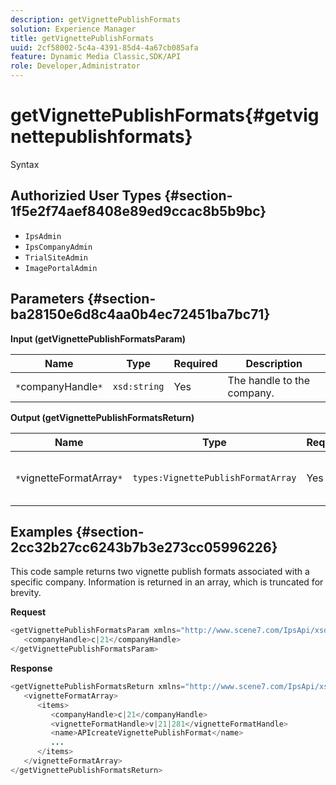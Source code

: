 ```yaml
---
description: getVignettePublishFormats
solution: Experience Manager
title: getVignettePublishFormats
uuid: 2cf58002-5c4a-4391-85d4-4a67cb085afa
feature: Dynamic Media Classic,SDK/API
role: Developer,Administrator
---
```


# getVignettePublishFormats{#getvignettepublishformats}

 Syntax 

## Authorizied User Types {#section-1f5e2f74aef8408e89ed9ccac8b5b9bc}

* `IpsAdmin` 
* `IpsCompanyAdmin` 
* `TrialSiteAdmin` 
* `ImagePortalAdmin`

## Parameters {#section-ba28150e6d8c4aa0b4ec72451ba7bc71}

**Input (getVignettePublishFormatsParam)** 

|  Name  | Type  | Required  | Description  |
|---|---|---|---|
|  `*`companyHandle`*`  | `xsd:string`  | Yes  | The handle to the company.  |

**Output (getVignettePublishFormatsReturn)** 

|  Name  | Type  | Required  | Description  |
|---|---|---|---|
|  `*`vignetteFormatArray`*`  | `types:VignettePublishFormatArray`  | Yes  | Array of vignette publish formats.  |

## Examples {#section-2cc32b27cc6243b7b3e273cc05996226}

This code sample returns two vignette publish formats associated with a specific company. Information is returned in an array, which is truncated for brevity.

**Request** 

```java
<getVignettePublishFormatsParam xmlns="http://www.scene7.com/IpsApi/xsd/2008-01-15">
   <companyHandle>c|21</companyHandle>
</getVignettePublishFormatsParam>
```

**Response** 

```java
<getVignettePublishFormatsReturn xmlns="http://www.scene7.com/IpsApi/xsd/2008-01-15">
   <vignetteFormatArray>
      <items>
         <companyHandle>c|21</companyHandle>
         <vignetteFormatHandle>v|21|281</vignetteFormatHandle>
         <name>APIcreateVignettePublishFormat</name>
         ...
      </items>
   </vignetteFormatArray>
</getVignettePublishFormatsReturn>
```

